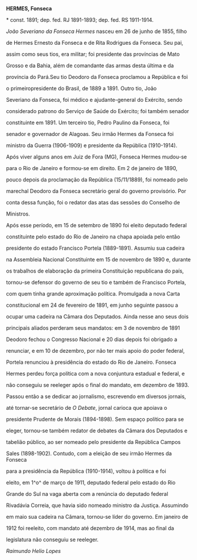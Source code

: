 **HERMES, Fonseca**



\* const. 1891; dep. fed. RJ 1891-1893; dep. fed. RS 1911-1914.



*João Severiano da Fonseca Hermes* nasceu em 26 de junho de 1855, filho

de Hermes Ernesto da Fonseca e de Rita Rodrigues da Fonseca. Seu pai,

assim como seus tios, era militar; foi presidente das províncias de Mato

Grosso e da Bahia, além de comandante das armas desta última e da

província do Pará.Seu tio Deodoro da Fonseca proclamou a República e foi

o primeiropresidente do Brasil, de 1889 a 1891. Outro tio, João

Severiano da Fonseca, foi médico e ajudante-general do Exército, sendo

considerado patrono do Serviço de Saúde do Exército; foi também senador

constituinte em 1891. Um terceiro tio, Pedro Paulino da Fonseca, foi

senador e governador de Alagoas. Seu irmão Hermes da Fonseca foi

ministro da Guerra (1906-1909) e presidente da República (1910-1914).



Após viver alguns anos em Juiz de Fora (MG), Fonseca Hermes mudou-se

para o Rio de Janeiro e formou-se em direito. Em 2 de janeiro de 1890,

pouco depois da proclamação da República (15/11/1889), foi nomeado pelo

marechal Deodoro da Fonseca secretário geral do governo provisório. Por

conta dessa função, foi o redator das atas das sessões do Conselho de

Ministros.



Após esse período, em 15 de setembro de 1890 foi eleito deputado federal

constituinte pelo estado do Rio de Janeiro na chapa apoiada pelo então

presidente do estado Francisco Portela (1889-1891). Assumiu sua cadeira

na Assembleia Nacional Constituinte em 15 de novembro de 1890 e, durante

os trabalhos de elaboração da primeira Constituição republicana do país,

tornou-se defensor do governo de seu tio e também de Francisco Portela,

com quem tinha grande aproximação política. Promulgada a nova Carta

constitucional em 24 de fevereiro de 1891, em junho seguinte passou a

ocupar uma cadeira na Câmara dos Deputados. Ainda nesse ano seus dois

principais aliados perderam seus mandatos: em 3 de novembro de 1891

Deodoro fechou o Congresso Nacional e 20 dias depois foi obrigado a

renunciar, e em 10 de dezembro, por não ter mais apoio do poder federal,

Portela renunciou à presidência do estado do Rio de Janeiro. Fonseca

Hermes perdeu força política com a nova conjuntura estadual e federal, e

não conseguiu se reeleger após o final do mandato, em dezembro de 1893.



Passou então a se dedicar ao jornalismo, escrevendo em diversos jornais,

até tornar-se secretário de *O Debate*, jornal carioca que apoiava o

presidente Prudente de Morais (1894-1898). Sem espaço político para se

eleger, tornou-se também redator de debates da Câmara dos Deputados e

tabelião público, ao ser nomeado pelo presidente da República Campos

Sales (1898-1902). Contudo, com a eleição de seu irmão Hermes da Fonseca

para a presidência da República (1910-1914), voltou à política e foi

eleito, em 1^o^ de março de 1911, deputado federal pelo estado do Rio

Grande do Sul na vaga aberta com a renúncia do deputado federal

Rivadávia Correia, que havia sido nomeado ministro da Justiça. Assumindo

em maio sua cadeira na Câmara, tornou-se líder do governo. Em janeiro de

1912 foi reeleito, com mandato até dezembro de 1914, mas ao final da

legislatura não conseguiu se reeleger.



*Raimundo Helio Lopes*



